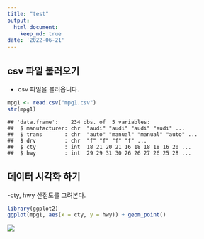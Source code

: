```yaml
---
title: "test"
output:
  html_document:
    keep_md: true
date: '2022-06-21'
---
```


## csv 파일 불러오기
- csv 파일을 볼러옵니다.



```r
mpg1 <- read.csv("mpg1.csv")
str(mpg1)
```

```
## 'data.frame':	234 obs. of  5 variables:
##  $ manufacturer: chr  "audi" "audi" "audi" "audi" ...
##  $ trans       : chr  "auto" "manual" "manual" "auto" ...
##  $ drv         : chr  "f" "f" "f" "f" ...
##  $ cty         : int  18 21 20 21 16 18 18 18 16 20 ...
##  $ hwy         : int  29 29 31 30 26 26 27 26 25 28 ...
```

## 데이터 시각화 하기
-cty, hwy 산점도를 그려본다.

```r
library(ggplot2)
ggplot(mpg1, aes(x = cty, y = hwy)) + geom_point()
```

![](images/rmd_0620/unnamed-chunk-2-1.png)<!-- -->


